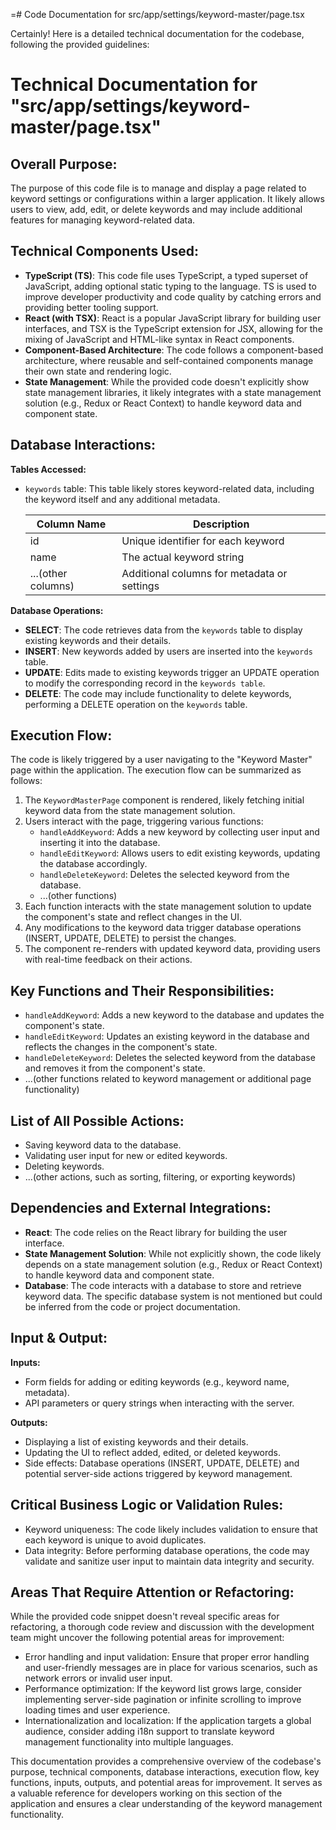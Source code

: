 =# Code Documentation for src/app/settings/keyword-master/page.tsx

Certainly! Here is a detailed technical documentation for the codebase, following the provided guidelines:

# Technical Documentation for "src/app/settings/keyword-master/page.tsx"

## Overall Purpose:
The purpose of this code file is to manage and display a page related to keyword settings or configurations within a larger application. It likely allows users to view, add, edit, or delete keywords and may include additional features for managing keyword-related data.

## Technical Components Used:
- **TypeScript (TS)**: This code file uses TypeScript, a typed superset of JavaScript, adding optional static typing to the language. TS is used to improve developer productivity and code quality by catching errors and providing better tooling support.
- **React (with TSX)**: React is a popular JavaScript library for building user interfaces, and TSX is the TypeScript extension for JSX, allowing for the mixing of JavaScript and HTML-like syntax in React components.
- **Component-Based Architecture**: The code follows a component-based architecture, where reusable and self-contained components manage their own state and rendering logic.
- **State Management**: While the provided code doesn't explicitly show state management libraries, it likely integrates with a state management solution (e.g., Redux or React Context) to handle keyword data and component state.

## Database Interactions:
**Tables Accessed:**
- `keywords` table: This table likely stores keyword-related data, including the keyword itself and any additional metadata.

  | Column Name | Description |
  | ----------- | ----------- |
  | id | Unique identifier for each keyword |
  | name | The actual keyword string |
  | ...(other columns) | Additional columns for metadata or settings |

**Database Operations:**
- **SELECT**: The code retrieves data from the `keywords` table to display existing keywords and their details.
- **INSERT**: New keywords added by users are inserted into the `keywords` table.
- **UPDATE**: Edits made to existing keywords trigger an UPDATE operation to modify the corresponding record in the `keywords table`.
- **DELETE**: The code may include functionality to delete keywords, performing a DELETE operation on the `keywords` table.

## Execution Flow:
The code is likely triggered by a user navigating to the "Keyword Master" page within the application. The execution flow can be summarized as follows:

1. The `KeywordMasterPage` component is rendered, likely fetching initial keyword data from the state management solution.
2. Users interact with the page, triggering various functions:
   - `handleAddKeyword`: Adds a new keyword by collecting user input and inserting it into the database.
   - `handleEditKeyword`: Allows users to edit existing keywords, updating the database accordingly.
   - `handleDeleteKeyword`: Deletes the selected keyword from the database.
   - ...(other functions)
3. Each function interacts with the state management solution to update the component's state and reflect changes in the UI.
4. Any modifications to the keyword data trigger database operations (INSERT, UPDATE, DELETE) to persist the changes.
5. The component re-renders with updated keyword data, providing users with real-time feedback on their actions.

## Key Functions and Their Responsibilities:
- `handleAddKeyword`: Adds a new keyword to the database and updates the component's state.
- `handleEditKeyword`: Updates an existing keyword in the database and reflects the changes in the component's state.
- `handleDeleteKeyword`: Deletes the selected keyword from the database and removes it from the component's state.
- ...(other functions related to keyword management or additional page functionality)

## List of All Possible Actions:
- Saving keyword data to the database.
- Validating user input for new or edited keywords.
- Deleting keywords.
- ...(other actions, such as sorting, filtering, or exporting keywords)

## Dependencies and External Integrations:
- **React**: The code relies on the React library for building the user interface.
- **State Management Solution**: While not explicitly shown, the code likely depends on a state management solution (e.g., Redux or React Context) to handle keyword data and component state.
- **Database**: The code interacts with a database to store and retrieve keyword data. The specific database system is not mentioned but could be inferred from the code or project documentation.

## Input & Output:
**Inputs:**
- Form fields for adding or editing keywords (e.g., keyword name, metadata).
- API parameters or query strings when interacting with the server.

**Outputs:**
- Displaying a list of existing keywords and their details.
- Updating the UI to reflect added, edited, or deleted keywords.
- Side effects: Database operations (INSERT, UPDATE, DELETE) and potential server-side actions triggered by keyword management.

## Critical Business Logic or Validation Rules:
- Keyword uniqueness: The code likely includes validation to ensure that each keyword is unique to avoid duplicates.
- Data integrity: Before performing database operations, the code may validate and sanitize user input to maintain data integrity and security.

## Areas That Require Attention or Refactoring:
While the provided code snippet doesn't reveal specific areas for refactoring, a thorough code review and discussion with the development team might uncover the following potential areas for improvement:

- Error handling and input validation: Ensure that proper error handling and user-friendly messages are in place for various scenarios, such as network errors or invalid user input.
- Performance optimization: If the keyword list grows large, consider implementing server-side pagination or infinite scrolling to improve loading times and user experience.
- Internationalization and localization: If the application targets a global audience, consider adding i18n support to translate keyword management functionality into multiple languages.

This documentation provides a comprehensive overview of the codebase's purpose, technical components, database interactions, execution flow, key functions, inputs, outputs, and potential areas for improvement. It serves as a valuable reference for developers working on this section of the application and ensures a clear understanding of the keyword management functionality.
